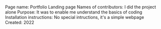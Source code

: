 Page name:              Portfolio Landing page
Names of contributors:  I did the project alone
Purpose:                It was to enable me understand the basics of coding
Installation instructions: No special intructions, it's a simple webpage
Created:               2022